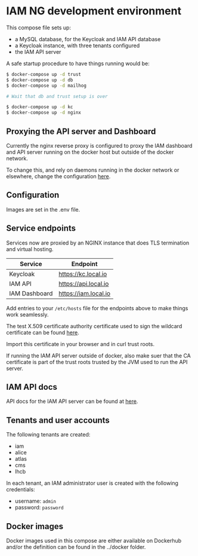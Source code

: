 # IAM NG development environment

This compose file sets up:

- a MySQL database, for the Keycloak and IAM API database
- a Keycloak instance, with three tenants configured
- the IAM API server

A safe startup procedure to have things running would be:

```bash
$ docker-compose up -d trust
$ docker-compose up -d db 
$ docker-compose up -d mailhog

# Wait that db and trust setup is over

$ docker-compose up -d kc
$ docker-compose up -d nginx
```

## Proxying the API server and Dashboard

Currently the nginx reverse proxy is configured to proxy the IAM dashboard and
API server running on the docker host but outside of the docker network.

To change this, and rely on daemons running in the docker network or elsewhere,
change the configuration [here](./assets/nginx).

## Configuration

Images are set in the .env file.

## Service endpoints

Services now are proxied by an NGINX instance that does TLS termination and
virtual hosting.

| Service  | Endpoint                 |
| -------- | ------------------------ |
| Keycloak | https://kc.local.io  |
| IAM API  | https://api.local.io |
| IAM Dashboard | https://iam.local.io |

Add entries to your `/etc/hosts` file for the endpoints above to make
things work seamlessly.

The test X.509 certificate authority certificate used to sign the
wildcard certificate can be found
[here](./assets/trust/igi-test-ca.pem). 

Import this certificate in your browser and in curl trust roots.

If running the IAM API server outside of docker, also make suer that the CA
certificate is part of the trust roots trusted by the JVM used to run the API
server.

## IAM API docs

API docs for the IAM API server can be found at
[here](https://api.local.io/swagger-ui/api-docs.html).

## Tenants and user accounts

The following tenants are created:

- iam
- alice
- atlas
- cms
- lhcb

In each tenant, an IAM administrator user is created with the following credentials:

- username: `admin`
- password: `password`

## Docker images

Docker images used in this compose are either available on Dockerhub and/or the
definition can be found in the ../docker folder.
